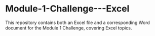 # Module-1-Challenge---Excel
This repository contains both an Excel file and a corresponding Word document for the Module 1 Challenge, covering Excel topics.
